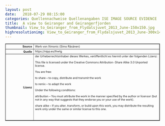 ```yaml
---
layout: post
date:   2018-07-29 08:15:00
categories: Quellennachweise Quellenangaben ISE IMAGE SOURCE EVIDENCE
title:  A view to Geiranger and Geirangerfjorden
thumbnail: View_to_Geiranger_from_Flydalsjuvet_2013_June-150x150.jpg
highresolutionimg: View_to_Geiranger_from_Flydalsjuvet_2013_June-300x148.jpg
---
```


<div class="entry-content">

<table style="font-size: xx-small" border="1" cellpadding="2">
<tbody>
<tr>
<th style="text-align: right" width="81"><strong>Source</strong></th>
<td>Werk von Ximonic (Simo Räsänen)</td>
</tr>
<tr>
<th style="text-align: right" width="81"><strong>Quelle</strong></th>
<td>https://nipp.es/lhwtg</td>
</tr>
<tr>
<th style="text-align: right" width="81"><strong>Lizenz</strong></th>
<td>der Urheberrechtsinhaber dieses Werkes, veröffentlicht es hiermit unter der folgenden Lizenz:

This file is licensed under the Creative Commons Attribution-Share Alike 3.0 Unported license.

You are free:

to share – to copy, distribute and transmit the work

to remix – to adapt the work

Under the following conditions:

attribution – You must attribute the work in the manner specified by the author or licensor (but not in any way that suggests that they endorse you or your use of the work).

share alike – If you alter, transform, or build upon this work, you may distribute the resulting work only under the same or similar license to this one.

 

</td>
</tr>
</tbody>
</table>
<p>&nbsp;</p>

</div><!-- .entry-content -->
